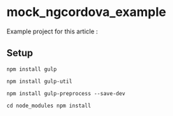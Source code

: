 # mock_ngcordova_example

Example project for this article : 

## Setup

`npm install gulp`

`npm install gulp-util`

`npm install gulp-preprocess --save-dev`

`cd node_modules npm install `




